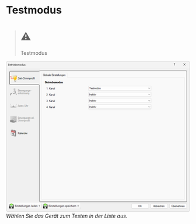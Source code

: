 # Testmodus

> # ⚠  
> Testmodus

![Testmodus](testmodus.png)  
*Wählen Sie das Gerät zum Testen in der Liste aus.*
